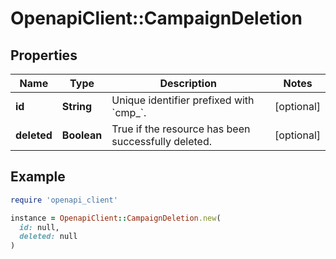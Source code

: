 # OpenapiClient::CampaignDeletion

## Properties

| Name | Type | Description | Notes |
| ---- | ---- | ----------- | ----- |
| **id** | **String** | Unique identifier prefixed with &#x60;cmp_&#x60;. | [optional] |
| **deleted** | **Boolean** | True if the resource has been successfully deleted. | [optional] |

## Example

```ruby
require 'openapi_client'

instance = OpenapiClient::CampaignDeletion.new(
  id: null,
  deleted: null
)
```

